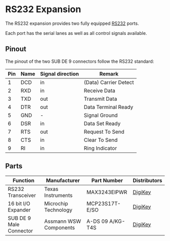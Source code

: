 # RS232 Expansion

The RS232 expansion provides two fully equipped [RS232](https://en.wikipedia.org/wiki/RS-232) ports.

Each port has the serial lanes as well as all control signals available.

## Pinout

The pinout of the two SUB DE 9 connectors follow the RS232 standard:

| Pin | Name | Signal direction | Remark                |
|-----|------|------------------|-----------------------|
| 1   | DCD  | in               | (Data) Carrier Detect |
| 2   | RXD  | in               | Receive Data          |
| 3   | TXD  | out              | Transmit Data         |
| 4   | DTR  | out              | Data Terminal Ready   |
| 5   | GND  | -                | Signal Ground         |
| 6   | DSR  | in               | Data Set Ready        |
| 7   | RTS  | out              | Request To Send       |
| 8   | CTS  | in               | Clear To Send         |
| 9   | RI   | in               | Ring Indicator        |

## Parts

| Function                | Manufacturer           | Part Number      | Distributors                                                                                         |
|-------------------------|------------------------|------------------|------------------------------------------------------------------------------------------------------|
| RS232 Transceiver       | Texas Instruments      | MAX3243EIPWR     | [DigiKey](https://www.digikey.de/de/products/detail/texas-instruments/MAX3243EIPWR/1120503)          |
| 16 bit I/O Expander     | Microchip Technology   | MCP23S17T-E/SO   | [DigiKey](https://www.digikey.de/de/products/detail/microchip-technology/MCP23S17T-E-SO/964187)      |
| SUB DE 9 Male Connector | Assmann WSW Components | A-DS 09 A/KG-T4S | [DigiKey](https://www.digikey.de/de/products/detail/assmann-wsw-components/A-DS-09-A-KG-T4S/1241806) |
